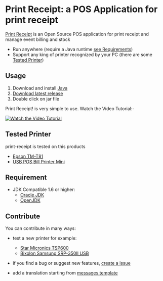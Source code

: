 # Print Receipt: a POS Application for print receipt

[Print Receipt](https://heyteacher.github.io/print-receipt/index.en.html) is an Open Source POS application for print receipt and manage event billing and stock    

* Run anywhere (require a Java runtime [see Requirements](#requirement))
* Support any king of printer recognized by your PC (there are some [Tested Printer](#tested-printer)) 

## Usage

1. Download and install [Java](https://java.com/en/download/)
2. [Download latest release](https://github.com/heyteacher/print-receipt/releases/latest)
3. Double click on jar file

Print Receipt! is very simple to use. Watch the Video Tutorial:-

[![Watch the Video Tutorial](http://img.youtube.com/vi/SpaAheKS8d0/0.jpg)](http://www.youtube.com/watch?v=SpaAheKS8d0)

## Tested Printer
print-receipt is tested on this products
 
* [Epson TM-T81](https://download.epson-biz.com/modules/pos/index.php?page=single_soft&cid=6872&scat=31&pcat=3)
* [USB POS Bill Printer Mini](https://www.google.it/?ie=UTF-8#q=USB+POS+Bill+Printer+Mini)

## Requirement

* JDK Compatible 1.6 or higher:
  * [Oracle JDK](https://java.com/en/download/)
  * [OpenJDK](http://openjdk.java.net/install)

## Contribute

You can contribute in many ways:

* test a new printer for example:
  * [Star Micronics TSP600](https://www.google.it/?ie=UTF-8#q=star+tsp600+usb)
  * [Bixolon Samsung SRP-350II USB](https://www.google.it/?ie=UTF-8#q=samsung+srp-350+usb)

* if you find a bug or suggest new features, [create a issue](https://github.com/heyteacher/print-receipt/issues/new) 

* add a translation starting from [messages template](https://github.com/heyteacher/print-receipt/blob/master/src/main/java/org/printreceipt/messages_lang.properties)
